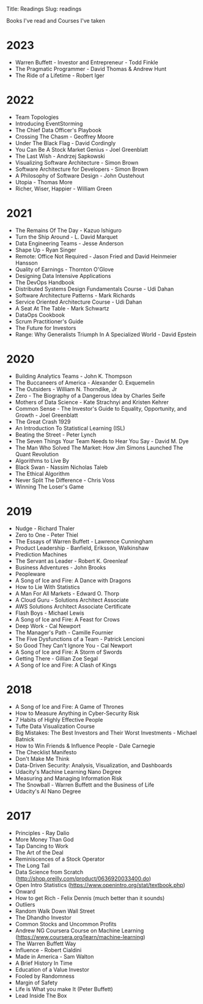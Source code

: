 Title: Readings
Slug: readings

Books I've read and Courses I've taken

# 2023

* Warren Buffett - Investor and Entrepreneur - Todd Finkle
* The Pragmatic Programmer - David Thomas & Andrew Hunt
* The Ride of a Lifetime - Robert Iger

# 2022

* Team Topologies
* Introducing EventStorming
* The Chief Data Officer's Playbook
* Crossing The Chasm - Geoffrey Moore
* Under The Black Flag - David Cordingly
* You Can Be A Stock Market Genius - Joel Greenblatt
* The Last Wish - Andrzej Sapkowski
* Visualizing Software Architecture - Simon Brown
* Software Architecture for Developers - Simon Brown
* A Philosophy of Software Design - John Oustehout
* Utopia - Thomas More
* Richer, Wiser, Happier - William Green

# 2021

* The Remains Of The Day - Kazuo Ishiguro
* Turn the Ship Around - L. David Marquet
* Data Engineering Teams - Jesse Anderson
* Shape Up - Ryan Singer
* Remote: Office Not Required - Jason Fried and David Heinmeier Hansson
* Quality of Earnings - Thornton O'Glove
* Designing Data Intensive Applications
* The DevOps Handbook
* Distributed Systems Design Fundamentals Course - Udi Dahan
* Software Architecture Patterns - Mark Richards
* Service Oriented Architecture Course - Udi Dahan
* A Seat At The Table - Mark Schwartz
* DataOps Cookbook
* Scrum Practitioner's Guide
* The Future for Investors
* Range: Why Generalists Triumph In A Specialized World - David Epstein

# 2020

* Building Analytics Teams - John K. Thompson
* The Buccaneers of America - Alexander O. Exquemelin
* The Outsiders - William N. Thorndike, Jr
* Zero - The Biography of a Dangerous Idea by Charles Seife
* Mothers of Data Science - Kate Strachnyi and Kristen Kehrer
* Common Sense - The Investor's Guide to Equality, Opportunity, and Growth - Joel Greenblatt
* The Great Crash 1929
* An Introduction To Statistical Learning (ISL)
* Beating the Street - Peter Lynch
* The Seven Things Your Team Needs to Hear You Say - David M. Dye
* The Man Who Solved The Market: How Jim Simons Launched The Quant Revolution
* Algorithms to Live By
* Black Swan - Nassim Nicholas Taleb
* The Ethical Algorithm
* Never Split The Difference - Chris Voss
* Winning The Loser's Game

# 2019

* Nudge - Richard Thaler
* Zero to One - Peter Thiel
* The Essays of Warren Buffett - Lawrence Cunningham
* Product Leadership - Banfield, Eriksson, Walkinshaw
* Prediction Machines
* The Servant as Leader - Robert K. Greenleaf
* Business Adventures - John Brooks
* Peopleware
* A Song of Ice and Fire: A Dance with Dragons
* How to Lie With Statistics
* A Man For All Markets - Edward O. Thorp
* A Cloud Guru - Solutions Architect Associate
* AWS Solutions Architect Associate Certificate
* Flash Boys - Michael Lewis
* A Song of Ice and Fire: A Feast for Crows
* Deep Work - Cal Newport
* The Manager's Path - Camille Fournier
* The Five Dysfunctions of a Team - Patrick Lencioni
* So Good They Can't Ignore You - Cal Newport
* A Song of Ice and Fire: A Storm of Swords
* Getting There - Gillian Zoe Segal
* A Song of Ice and Fire: A Clash of Kings

# 2018

* A Song of Ice and Fire: A Game of Thrones
* How to Measure Anything in Cyber-Security Risk
* 7 Habits of Highly Effective People
* Tufte Data Visualization Course
* Big Mistakes: The Best Investors and Their Worst Investments - Michael Batnick
* How to Win Friends & Influence People - Dale Carnegie
* The Checklist Manifesto
* Don't Make Me Think
* Data-Driven Security: Analysis, Visualization, and Dashboards
* Udacity's Machine Learning Nano Degree
* Measuring and Managing Information Risk
* The Snowball - Warren Buffett and the Business of Life
* Udacity's AI Nano Degree

# 2017

* Principles - Ray Dalio
* More Money Than God
* Tap Dancing to Work
* The Art of the Deal
* Reminiscences of a Stock Operator
* The Long Tail
* Data Science from Scratch (http://shop.oreilly.com/product/0636920033400.do)
* Open Intro Statistics (https://www.openintro.org/stat/textbook.php)
* Onward
* How to get Rich - Felix Dennis (much better than it sounds)
* Outliers
* Random Walk Down Wall Street
* The Dhandho Investor
* Common Stocks and Uncommon Profits
* Andrew NG Coursera Course on Machine Learning (https://www.coursera.org/learn/machine-learning)
* The Warren Buffett Way
* Influence - Robert Cialdini
* Made in America - Sam Walton
* A Brief History In Time
* Education of a Value Investor
* Fooled by Randomness
* Margin of Safety
* Life is What you make It (Peter Buffett)
* Lead Inside The Box
